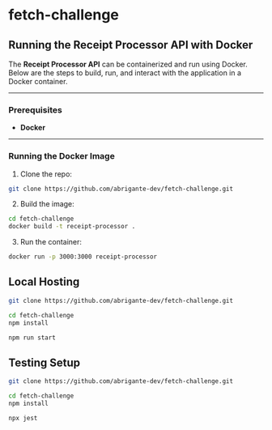 # fetch-challenge

## Running the Receipt Processor API with Docker

The **Receipt Processor API** can be containerized and run using Docker. Below are the steps to build, run, and interact with the application in a Docker container.

---

### Prerequisites

- **Docker**

---

### Running the Docker Image

1. Clone the repo:

```bash
git clone https://github.com/abrigante-dev/fetch-challenge.git
```

2. Build the image:

```bash
cd fetch-challenge
docker build -t receipt-processor .
```

3. Run the container:

```bash
docker run -p 3000:3000 receipt-processor

```

## Local Hosting

```bash
git clone https://github.com/abrigante-dev/fetch-challenge.git
```

```bash
cd fetch-challenge
npm install
```

```bash
npm run start
```

## Testing Setup

```bash
git clone https://github.com/abrigante-dev/fetch-challenge.git
```

```bash
cd fetch-challenge
npm install
```

```bash
npx jest
```
